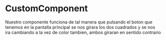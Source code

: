 # CustomComponent

Nuestro componente funciona de tal manera que pulsando el boton que tenemos en 
la pantalla principal se nos girara los dos cuadrados y se nos ira cambiando a
la vez de color tambien, ambos giraran en sentido contrario
